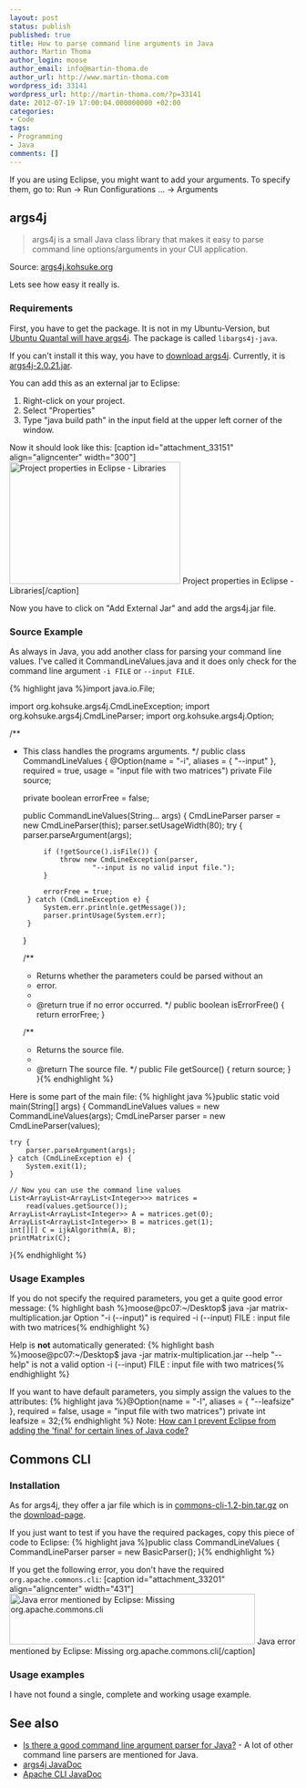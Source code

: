 ```yaml
---
layout: post
status: publish
published: true
title: How to parse command line arguments in Java
author: Martin Thoma
author_login: moose
author_email: info@martin-thoma.de
author_url: http://www.martin-thoma.com
wordpress_id: 33141
wordpress_url: http://martin-thoma.com/?p=33141
date: 2012-07-19 17:00:04.000000000 +02:00
categories:
- Code
tags:
- Programming
- Java
comments: []
---
```

If you are using Eclipse, you might want to add your arguments. To specify them, go to:
Run &rarr; Run Configurations ... &rarr; Arguments

<h2>args4j</h2>
<blockquote>args4j is a small Java class library that makes it easy to parse command line options/arguments in your CUI application.</blockquote>
Source: <a href="http://args4j.kohsuke.org/">args4j.kohsuke.org</a>

Lets see how easy it really is.

<h3>Requirements</h3>
First, you have to get the package. It is not in my Ubuntu-Version, but <a href="http://packages.ubuntu.com/quantal/libargs4j-java">Ubuntu Quantal will have args4j</a>. The package is called <code>libargs4j-java</code>.

If you can't install it this way, you have to <a href="http://maven.jenkins-ci.org/content/repositories/releases/args4j/">download args4j</a>. Currently, it is <a href="http://maven.jenkins-ci.org/content/repositories/releases/args4j/args4j/2.0.21/args4j-2.0.21.jar">args4j-2.0.21.jar</a>.

You can add this as an external jar to Eclipse:
<ol>
  <li>Right-click on your project.</li>
  <li>Select "Properties"</li>
  <li>Type "java build path" in the input field at the upper left corner of the window.</li>
</ol>

Now it should look like this:
[caption id="attachment_33151" align="aligncenter" width="300"]<a href="http://martin-thoma.com/wp-content/uploads/2012/07/java-eclipse-project-properties-libraries.png"><img src="http://martin-thoma.com/wp-content/uploads/2012/07/java-eclipse-project-properties-libraries-300x214.png" alt="Project properties in Eclipse - Libraries" title="Project properties in Eclipse - Libraries" width="300" height="214" class="size-medium wp-image-33151" /></a> Project properties in Eclipse - Libraries[/caption]

Now you have to click on "Add External Jar" and add the args4j.jar file.

<h3>Source Example</h3>
As always in Java, you add another class for parsing your command line values. I've called it CommandLineValues.java and it does only check for the command line argument <code>-i FILE</code> or <code>--input FILE</code>.

{% highlight java %}import java.io.File;

import org.kohsuke.args4j.CmdLineException;
import org.kohsuke.args4j.CmdLineParser;
import org.kohsuke.args4j.Option;

/**
 * This class handles the programs arguments.
 */
public class CommandLineValues {
    @Option(name = "-i", aliases = { "--input" }, required = true,
            usage = "input file with two matrices")
    private File source;

    private boolean errorFree = false;

    public CommandLineValues(String... args) {
        CmdLineParser parser = new CmdLineParser(this);
        parser.setUsageWidth(80);
        try {
            parser.parseArgument(args);

            if (!getSource().isFile()) {
                throw new CmdLineException(parser,
                        "--input is no valid input file.");
            }

            errorFree = true;
        } catch (CmdLineException e) {
            System.err.println(e.getMessage());
            parser.printUsage(System.err);
        }
    }

    /**
     * Returns whether the parameters could be parsed without an
     * error.
     *
     * @return true if no error occurred.
     */
    public boolean isErrorFree() {
        return errorFree;
    }

    /**
     * Returns the source file.
     *
     * @return The source file.
     */
    public File getSource() {
        return source;
    }
}{% endhighlight %}

Here is some part of the main file:
{% highlight java %}public static void main(String[] args) {
    CommandLineValues values = new CommandLineValues(args);
    CmdLineParser parser = new CmdLineParser(values);

    try {
        parser.parseArgument(args);
    } catch (CmdLineException e) {
        System.exit(1);
    }

    // Now you can use the command line values
    List<ArrayList<ArrayList<Integer>>> matrices =
        read(values.getSource());
    ArrayList<ArrayList<Integer>> A = matrices.get(0);
    ArrayList<ArrayList<Integer>> B = matrices.get(1);
    int[][] C = ijkAlgorithm(A, B);
    printMatrix(C);
}{% endhighlight %}

<h3>Usage Examples</h3>
If you do not specify the required parameters, you get a quite good error message:
{% highlight bash %}moose@pc07:~/Desktop$ java -jar matrix-multiplication.jar
Option "-i (--input)" is required
 -i (--input) FILE : input file with two matrices{% endhighlight %}

Help is <strong>not</strong> automatically generated:
{% highlight bash %}moose@pc07:~/Desktop$ java -jar matrix-multiplication.jar --help
"--help" is not a valid option
 -i (--input) FILE : input file with two matrices{% endhighlight %}

If you want to have default parameters, you simply assign the values to the attributes:
{% highlight java %}@Option(name = "-l", aliases = { "--leafsize" }, required = false,
        usage = "input file with two matrices")
private int leafsize = 32;{% endhighlight %}
Note: <a href="http://stackoverflow.com/q/7834111/562769">How can I prevent Eclipse from adding the 'final' for certain lines of Java code?</a>

<h2>Commons CLI</h2>
<h3>Installation</h3>
As for args4j, they offer a jar file which is in <a href="http://ftp-stud.hs-esslingen.de/pub/Mirrors/ftp.apache.org/dist//commons/cli/binaries/commons-cli-1.2-bin.tar.gz">commons-cli-1.2-bin.tar.gz</a> on the <a href="http://commons.apache.org/cli/download_cli.cgi">download-page</a>.

If you just want to test if you have the required packages, copy this piece of code to Eclipse:
{% highlight java %}public class CommandLineValues {
    CommandLineParser parser = new BasicParser();
}{% endhighlight %}

If you get the following error, you don't have the required <code>org.apache.commons.cli</code>:
[caption id="attachment_33201" align="aligncenter" width="431"]<a href="http://martin-thoma.com/wp-content/uploads/2012/07/java-eclipse-cli-lib-error.png"><img src="http://martin-thoma.com/wp-content/uploads/2012/07/java-eclipse-cli-lib-error.png" alt="Java error mentioned by Eclipse: Missing org.apache.commons.cli" title="Java error mentioned by Eclipse: Missing org.apache.commons.cli" width="431" height="89" class="size-full wp-image-33201" /></a> Java error mentioned by Eclipse: Missing org.apache.commons.cli[/caption]

<h3>Usage examples</h3>
I have not found a single, complete and working usage example.

<h2>See also</h2>
<ul>
  <li><a href="http://stackoverflow.com/q/367706/562769">Is there a good command line argument parser for Java?</a> - A lot of other command line parsers are mentioned for Java.</li>
  <li><a href="http://args4j.kohsuke.org/args4j/apidocs/">args4j JavaDoc</a></li>
  <li><a href="http://commons.apache.org/cli/api-release/index.html">Apache CLI JavaDoc</a></li>
</ul>
